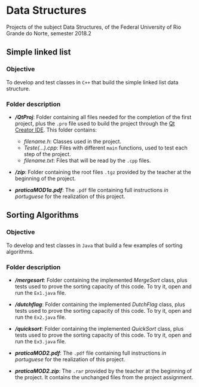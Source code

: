 # Data Structures
Projects of the subject Data Structures, of the Federal University of Rio Grande do Norte, semester 2018.2

## Simple linked list
### Objective
To develop and test classes in `C++`  that build the simple linked list data structure.

### Folder description
- **_/QtProj_**: Folder containing all files needed for the completion of the first project, plus the `.pro` file used to build the project through the [Qt Creator IDE](https://www.qt.io/download). This folder contains:
    - *filename.h*: Classes used in the project.
    - *Teste(...).cpp*: Files with different `main` functions, used to test each step of the project.
    - *filename.txt*: Files that will be read by the `.cpp` files.

- **_/zip_**: Folder containing the root files `.tgz` provided by the teacher at the beginning of the project.

- **_praticaMOD1a.pdf_**: The `.pdf` file containing full instructions *in portuguese* for the realization of this project.

## Sorting Algorithms
### Objective
To develop and test classes in `Java`  that build a few examples of sorting algorithms.

### Folder description
- **_/mergesort_**: Folder containing the implemented *MergeSort* class, plus tests used to prove the sorting capacity of this code. To try it, open and run the `Ex1.java` file.

- **_/dutchflag_**: Folder containing the implemented *DutchFlag* class, plus tests used to prove the sorting capacity of this code. To try it, open and run the `Ex2.java` file.

- **_/quicksort_**: Folder containing the implemented *QuickSort* class, plus tests used to prove the sorting capacity of this code. To try it, open and run the `Ex3.java` file.

- **_praticaMOD2.pdf_**: The `.pdf` file containing full instructions *in portuguese* for the realization of this project.

- **_praticaMOD2.zip_**: The `.rar` provided by the teacher at the beginning of the project. It contains the unchanged files from the project assignment.

